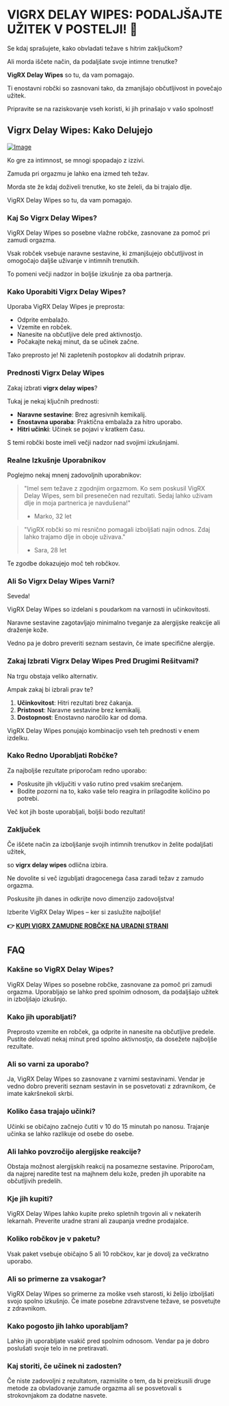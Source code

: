 # VIGRX DELAY WIPES: PODALJŠAJTE UŽITEK V POSTELJI! 🌟

Se kdaj sprašujete, kako obvladati težave s hitrim zaključkom? 

Ali morda iščete način, da podaljšate svoje intimne trenutke? 

**VigRX Delay Wipes** so tu, da vam pomagajo. 

Ti enostavni robčki so zasnovani tako, da zmanjšajo občutljivost in povečajo užitek. 

Pripravite se na raziskovanje vseh koristi, ki jih prinašajo v vašo spolnost!

## Vigrx Delay Wipes: Kako Delujejo

[![Image](https://www2.sellhealth.com/136/vigrx_delay_wipes_300x250-v4.png)](https://gchaffi.com/hZWsegrX)

Ko gre za intimnost, se mnogi spopadajo z izzivi. 

Zamuda pri orgazmu je lahko ena izmed teh težav. 

Morda ste že kdaj doživeli trenutke, ko ste želeli, da bi trajalo dlje.

VigRX Delay Wipes so tu, da vam pomagajo.

### Kaj So Vigrx Delay Wipes?

VigRX Delay Wipes so posebne vlažne robčke, zasnovane za pomoč pri zamudi orgazma. 

Vsak robček vsebuje naravne sestavine, ki zmanjšujejo občutljivost in omogočajo daljše uživanje v intimnih trenutkih. 

To pomeni večji nadzor in boljše izkušnje za oba partnerja.

### Kako Uporabiti Vigrx Delay Wipes?

Uporaba VigRX Delay Wipes je preprosta:

- Odprite embalažo.
- Vzemite en robček.
- Nanesite na občutljive dele pred aktivnostjo.
- Počakajte nekaj minut, da se učinek začne.

Tako preprosto je! Ni zapletenih postopkov ali dodatnih priprav.

### Prednosti Vigrx Delay Wipes

Zakaj izbrati **vigrx delay wipes**? 

Tukaj je nekaj ključnih prednosti:

- **Naravne sestavine**: Brez agresivnih kemikalij.
- **Enostavna uporaba**: Praktična embalaža za hitro uporabo.
- **Hitri učinki**: Učinek se pojavi v kratkem času.
  
S temi robčki boste imeli večji nadzor nad svojimi izkušnjami.

### Realne Izkušnje Uporabnikov

Poglejmo nekaj mnenj zadovoljnih uporabnikov:

> "Imel sem težave z zgodnjim orgazmom. 
> Ko sem poskusil VigRX Delay Wipes, sem bil presenečen nad rezultati. 
> Sedaj lahko uživam dlje in moja partnerica je navdušena!" 
> - Marko, 32 let

> "VigRX robčki so mi resnično pomagali izboljšati najin odnos. 
> Zdaj lahko trajamo dlje in oboje uživava." 
> - Sara, 28 let

Te zgodbe dokazujejo moč teh robčkov.

### Ali So Vigrx Delay Wipes Varni?

Seveda! 

VigRX Delay Wipes so izdelani s poudarkom na varnosti in učinkovitosti. 

Naravne sestavine zagotavljajo minimalno tveganje za alergijske reakcije ali draženje kože. 

Vedno pa je dobro preveriti seznam sestavin, če imate specifične alergije.

### Zakaj Izbrati Vigrx Delay Wipes Pred Drugimi Rešitvami?

Na trgu obstaja veliko alternativ. 

Ampak zakaj bi izbrali prav te?

1. **Učinkovitost**: Hitri rezultati brez čakanja.
2. **Pristnost**: Naravne sestavine brez kemikalij.
3. **Dostopnost**: Enostavno naročilo kar od doma.

VigRX Delay Wipes ponujajo kombinacijo vseh teh prednosti v enem izdelku.

### Kako Redno Uporabljati Robčke?

Za najboljše rezultate priporočam redno uporabo:

- Poskusite jih vključiti v vašo rutino pred vsakim srečanjem.
- Bodite pozorni na to, kako vaše telo reagira in prilagodite količino po potrebi.

Več kot jih boste uporabljali, boljši bodo rezultati!

### Zaključek

Če iščete način za izboljšanje svojih intimnih trenutkov in želite podaljšati užitek,

so **vigrx delay wipes** odlična izbira.

Ne dovolite si več izgubljati dragocenega časa zaradi težav z zamudo orgazma.

Poskusite jih danes in odkrijte novo dimenzijo zadovoljstva!

Izberite VigRX Delay Wipes – ker si zaslužite najboljše!



**👉 [KUPI VIGRX ZAMUDNE ROBČKE NA URADNI STRANI](https://gchaffi.com/hZWsegrX)**

## FAQ

### Kakšne so VigRX Delay Wipes?
VigRX Delay Wipes so posebne robčke, zasnovane za pomoč pri zamudi orgazma. Uporabljajo se lahko pred spolnim odnosom, da podaljšajo užitek in izboljšajo izkušnjo.

### Kako jih uporabljati?
Preprosto vzemite en robček, ga odprite in nanesite na občutljive predele. Pustite delovati nekaj minut pred spolno aktivnostjo, da dosežete najboljše rezultate.

### Ali so varni za uporabo?
Ja, VigRX Delay Wipes so zasnovane z varnimi sestavinami. Vendar je vedno dobro preveriti seznam sestavin in se posvetovati z zdravnikom, če imate kakršnekoli skrbi.

### Koliko časa trajajo učinki?
Učinki se običajno začnejo čutiti v 10 do 15 minutah po nanosu. Trajanje učinka se lahko razlikuje od osebe do osebe.

### Ali lahko povzročijo alergijske reakcije?
Obstaja možnost alergijskih reakcij na posamezne sestavine. Priporočam, da najprej naredite test na majhnem delu kože, preden jih uporabite na občutljivih predelih.

### Kje jih kupiti?
VigRX Delay Wipes lahko kupite preko spletnih trgovin ali v nekaterih lekarnah. Preverite uradne strani ali zaupanja vredne prodajalce.

### Koliko robčkov je v paketu?
Vsak paket vsebuje običajno 5 ali 10 robčkov, kar je dovolj za večkratno uporabo. 

### Ali so primerne za vsakogar?
VigRX Delay Wipes so primerne za moške vseh starosti, ki želijo izboljšati svojo spolno izkušnjo. Če imate posebne zdravstvene težave, se posvetujte z zdravnikom.

### Kako pogosto jih lahko uporabljam?
Lahko jih uporabljate vsakič pred spolnim odnosom. Vendar pa je dobro poslušati svoje telo in ne pretiravati.

### Kaj storiti, če učinek ni zadosten?
Če niste zadovoljni z rezultatom, razmislite o tem, da bi preizkusili druge metode za obvladovanje zamude orgazma ali se posvetovali s strokovnjakom za dodatne nasvete.